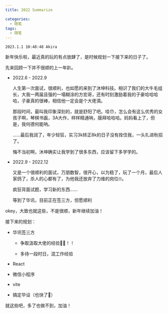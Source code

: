 ```yaml
---
title: 2022 Summarize

categories:
  - 随笔
tags: 
  - 随笔
---
```


`2023.1.1 10:48:48 Akira`

新年快乐啦，最近真的玩的有点放肆了，是时候规划一下接下来的日子了。

先来回顾一下并不很顺的上一年趴。

- 2022.6 - 2022.9
  
  人生第一次面试，很顺利，也如愿的来到了沐坤科技。相识了我们的大牛毛组长，大我一两届且强的一塌糊涂的方宏哥，还有时刻激励着我的子豪哈哈哈哈，子豪真的很棒，相信他一定会是个大佬滴。
  
  那段时间，最叫我印象深刻的，就是舒阳了吧。哇😯，怎么会有这么优秀的女孩子啊，琴棋书画，3A大作，样样精通呐，膜拜哈哈哈。妈妈看上了，但是，我何德何能呐。
  
  ……最后我润了，年少轻狂，实习3k转正8k的日子没有拴住我，一头扎进秋招了。
  
  悔不当初啊，沐坤确实让我学到了很多东西，应该留下多学学的。

- 2022.9 - 2022.12
  
  又是一个很顺利的面试，万朋数智，很开心，以为稳了，玩了一个月，最后人家鸽了，杀人的心都有了，为他我还放弃了力维的岗位🙄。
  
  疯狂背面试题，学习新的东西……
  
  等到了华讯，目前正在签三方，但愿顺利

okey，大致也就这些，不是很顺，新年继续加油！

接下来的规划：

- 华讯签三方
  
  - 争取汲取大佬的经验🤦‍♂️！！
  
  - 多待一段时日，混工作经验

- React

- 微信小程序

- vite

- 搞定毕设（也快了🤪）

就这些吧，多了也做不到，加油！
